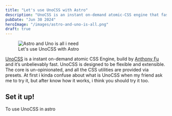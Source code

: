 ```yaml
---
title: "Let's use UnoCSS with Astro"
description: "UnoCSS is an instant on-demand atomic-CSS engine that fast, flexible and lightweight, though I will try to experiment with it and make it function properly. Let us now see how this could be done in Astro, and how it functions again."
pubDate: "Jun 30 2024"
heroImage: "/images/astro-and-uno-is-all.png"
draft: true
---
```


<figure>
  <img src="/images/astro-and-uno-is-all.png" alt="Astro and Uno is all i need">
  <figcaption>
    Let's use UnoCSS with Astro
  </figcaption>
</figure>

<a href="https://unocss.dev" target="_blank">UnoCSS</a> is a instant on-demand atomic CSS Engine, build by <a href="https://antfu.me" target="_blank">Anthony Fu</a> and it’s unbelievably fast. UnoCSS is designed to be flexible and extensible. The core is un-opinionated, and all the CSS utilities are provided via presets. At first i kinda confuse about what is UnoCSS when my friend ask me to try it, but after know how it works, i think you should try it too.

## Set it up!
To use UnoCSS in astro 
